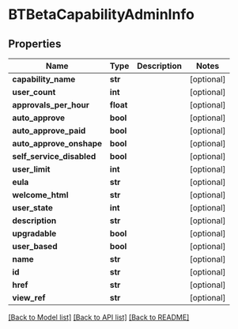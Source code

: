 # BTBetaCapabilityAdminInfo

## Properties
Name | Type | Description | Notes
------------ | ------------- | ------------- | -------------
**capability_name** | **str** |  | [optional] 
**user_count** | **int** |  | [optional] 
**approvals_per_hour** | **float** |  | [optional] 
**auto_approve** | **bool** |  | [optional] 
**auto_approve_paid** | **bool** |  | [optional] 
**auto_approve_onshape** | **bool** |  | [optional] 
**self_service_disabled** | **bool** |  | [optional] 
**user_limit** | **int** |  | [optional] 
**eula** | **str** |  | [optional] 
**welcome_html** | **str** |  | [optional] 
**user_state** | **int** |  | [optional] 
**description** | **str** |  | [optional] 
**upgradable** | **bool** |  | [optional] 
**user_based** | **bool** |  | [optional] 
**name** | **str** |  | [optional] 
**id** | **str** |  | [optional] 
**href** | **str** |  | [optional] 
**view_ref** | **str** |  | [optional] 

[[Back to Model list]](../README.md#documentation-for-models) [[Back to API list]](../README.md#documentation-for-api-endpoints) [[Back to README]](../README.md)


